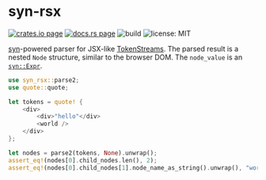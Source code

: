 # syn-rsx

[![crates.io page](https://img.shields.io/crates/v/syn-rsx.svg)](https://crates.io/crates/syn-rsx)
[![docs.rs page](https://docs.rs/syn-rsx/badge.svg)](https://docs.rs/syn-rsx/)
![build](https://github.com/stoically/syn-rsx/workflows/build/badge.svg)
![license: MIT](https://img.shields.io/crates/l/syn-rsx.svg)

[syn](https://github.com/dtolnay/syn)-powered parser for JSX-like [TokenStreams](https://doc.rust-lang.org/proc_macro/struct.TokenStream.html). The parsed result is a nested `Node` structure, similar to the browser DOM. The `node_value` is an [`syn::Expr`](https://docs.rs/syn/latest/syn/enum.Expr.html).

```rust
use syn_rsx::parse2;
use quote::quote;

let tokens = quote! {
    <div>
        <div>"hello"</div>
        <world />
    </div>
};

let nodes = parse2(tokens, None).unwrap();
assert_eq!(nodes[0].child_nodes.len(), 2);
assert_eq!(nodes[0].child_nodes[1].node_name_as_string().unwrap(), "world");
```
